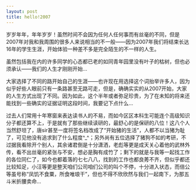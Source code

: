 ```yaml
---
layout: post 
title: hello!2007
---
```


岁岁年年，年年岁岁！虽然时间不会因为任何人任何事而有丝毫的不同，但是2007年对我和我周围的很多人来说相当的不一般——因为2007年我们将结束长达16年的学生生涯，开始体验一种差不多是完全陌生的不一样的人生。

虽然包括我在内的许多同学的心态都已老的如同青年园里没有叶子的枯树，但也必须承认——我们的人生才刚刚开始…

大家选择了不同的路开始自己的生涯——也许现在用选择这个词抬举许多人，因为似乎好些人眼前只有一条路甚至无路可走，但是，确确实实的从2007开始，大家的人生方式出现了不同。因为如此，这个半年或者弥足珍贵，为了在未知的将来还能找到一些确实的证据证明这段时间，我要记下点什么…

过去人们常用十年寒窗来表达读书人的不易，而如今区区本科生可能连个高级知识分子都还算不上，于是就有了那些继续读研的，最舒心的是保研的八位！这八个人当然舒坦了，唐sir甚至一度将签名档改成了“开始猪的生活”，人都不以当猪为耻了，可见他没有追求到了什么程度^_^；另外尚有五位选择了猪狗不如的考研，不过据我看除开个别人，其余诸君倒是十分潇洒，老彪等更是成天关心着他的武林外传，看不出丝毫的紧张与不安，想必是胸有成竹了；剩下的就是与我等一起找工作的各位同仁了，如今也都着落的七七八八，找到的工作也都良莠不齐，但似乎都还比较知足，小汪等更是整天咱们公司咱们公司的叫个不停，十分进入状态，而倍公等虽号称“凤饥不食粟，所食唯琅干”，但也不得不欣欣然与我们一起南下，为那五斗米折腰卖命…